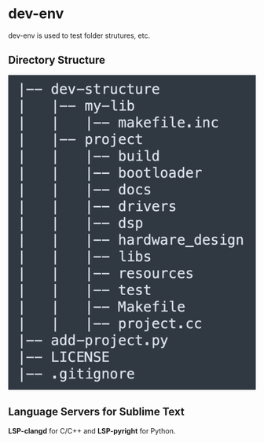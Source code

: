 # dev-env

dev-env is used to test folder strutures, etc.

## Directory Structure

![image](img/project-structure.png)

## Language Servers for Sublime Text

__LSP-clangd__ for C/C++ and __LSP-pyright__ for Python.

